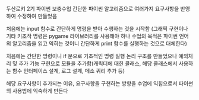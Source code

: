 두산로키 2기 파이썬 보충수업 
간단한 파이썬 알고리즘으로 여러가지 요구사항을 반영하여 수정하여 만들었음

처음에는 input 함수로 간단하게 명령을 받아 수행하는 것을 시작함
(그래픽 구현이나 기타 키조작 명령은 pygame 라이브러리를 사용해야 하나 수업의 목적은 파이썬 언어의 알고리즘을 읽고
익히는 것이니 간단하게 print 함수를 실행하는 것으로 대체한다)

처음에는 간단한 명령이니 if 문으로 기초적인 명령 실행 논리 구조를 만들었으나 예외처리 및 추가 기능 구현으로
모듈을 추가함(캐릭터에 대한 클래스, 해당 클래스에서 사용하는 함수 인터페이스 설계, 로그 설계, 메소 쿼리 추가 등)

해당 요구사항이 추가되는 이유, 요구사항을 구현하는 방향을 수업에 익힘으로서 파이썬의 사용법에 익숙하게 만든다
